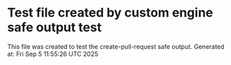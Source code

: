 # Test file created by custom engine safe output test
This file was created to test the create-pull-request safe output.
Generated at: Fri Sep  5 11:55:26 UTC 2025
